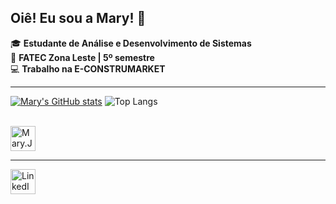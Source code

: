 ## Oiê! Eu sou a Mary! 👋

🎓 **Estudante de Análise e Desenvolvimento de Sistemas**  
📌 **FATEC Zona Leste | 5º semestre**  
💻 **Trabalho na E-CONSTRUMARKET**  

---
[![Mary's GitHub stats](https://github-readme-stats.vercel.app/api?username=maryanaquerido&layout=compact&theme=radical&hide=contribs,prs&show_icons=true&rank_icon=github)](https://github.com/anuraghazra/github-readme-stats)
![Top Langs](https://github-readme-stats.vercel.app/api/top-langs/?username=maryanaquerido&layout=compact&theme=radical)



<div style="display: inline_block"><br>
  <img align="center"alt="Mary.Java" heigth="30" width="40" src="https://cdn.jsdelivr.net/gh/devicons/devicon@latest/icons/java/java-plain-wordmark.svg" />
</div>

---
<div>
  <a href="https://www.linkedin.com/in/maryanaquerido/" target="_blank">
   <img src="https://cdn.jsdelivr.net/gh/devicons/devicon@latest/icons/linkedin/linkedin-original.svg" alt="LinkedIn" style="width: 40px;">
  </a>
</div>


            
          
